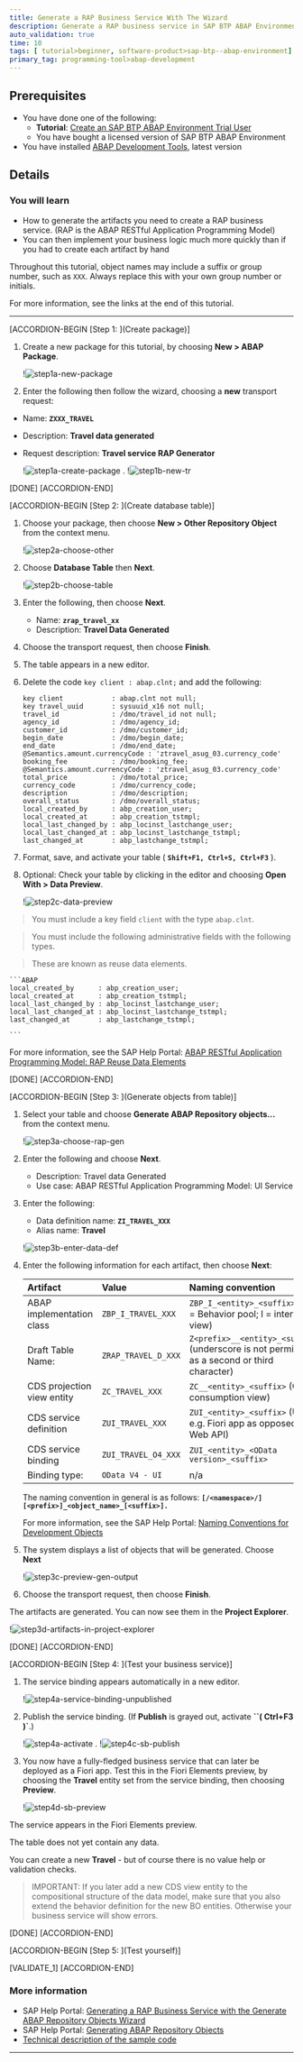 ```yaml
---
title: Generate a RAP Business Service With The Wizard
description: Generate a RAP business service in SAP BTP ABAP Environment using the ABAP Repository Objects Wizard
auto_validation: true
time: 10
tags: [ tutorial>beginner, software-product>sap-btp--abap-environment]
primary_tag: programming-tool>abap-development
---
```


## Prerequisites
- You have done one of the following:
    - **Tutorial**: [Create an SAP BTP ABAP Environment Trial User](abap-environment-trial-onboarding)
    - You have bought a licensed version of SAP BTP ABAP Environment
- You have installed [ABAP Development Tools](https://tools.hana.ondemand.com/#abap), latest version

## Details
### You will learn
  - How to generate the artifacts you need to create a RAP business service. (RAP is the ABAP RESTful Application Programming Model)
  - You can then implement your business logic much more quickly than if you had to create each artifact by hand

Throughout this tutorial, object names may include a suffix or group number, such as `XXX`. Always replace this with your own group number or initials.

For more information, see the links at the end of this tutorial.


---

[ACCORDION-BEGIN [Step 1: ](Create package)]
1. Create a new package for this tutorial, by choosing **New > ABAP Package**.

    !![step1a-new-package](step1a-new-package.png)

2. Enter the following then follow the wizard, choosing a **new** transport request:
- Name: **`ZXXX_TRAVEL`**
- Description: **Travel data generated**
- Request description: **Travel service RAP Generator**

    !![step1a-create-package](step1a-create-package.png)
    .
    !![step1b-new-tr](step1b-new-tr.png)


[DONE]
[ACCORDION-END]

[ACCORDION-BEGIN [Step 2: ](Create database table)]
1. Choose your package, then choose **New > Other Repository Object** from the context menu.

    !![step2a-choose-other](step2a-choose-other.png)

2. Choose **Database Table** then **Next**.

    !![step2b-choose-table](step2b-choose-table.png)

3. Enter the following, then choose **Next**.
    - Name: **`zrap_travel_xx`**
    - Description: **Travel Data Generated**

4. Choose the transport request, then choose **Finish**.

5. The table appears in a new editor.



6. Delete the code `key client : abap.clnt;` and add the following:

    ```ABAP
    key client            : abap.clnt not null;
    key travel_uuid       : sysuuid_x16 not null;
    travel_id             : /dmo/travel_id not null;
    agency_id             : /dmo/agency_id;
    customer_id           : /dmo/customer_id;
    begin_date            : /dmo/begin_date;
    end_date              : /dmo/end_date;
    @Semantics.amount.currencyCode : 'ztravel_asug_03.currency_code'
    booking_fee           : /dmo/booking_fee;
    @Semantics.amount.currencyCode : 'ztravel_asug_03.currency_code'
    total_price           : /dmo/total_price;
    currency_code         : /dmo/currency_code;
    description           : /dmo/description;
    overall_status        : /dmo/overall_status;
    local_created_by      : abp_creation_user;
    local_created_at      : abp_creation_tstmpl;
    local_last_changed_by : abp_locinst_lastchange_user;
    local_last_changed_at : abp_locinst_lastchange_tstmpl;
    last_changed_at       : abp_lastchange_tstmpl;    

    ```

7. Format, save, and activate your table ( **`Shift+F1, Ctrl+S, Ctrl+F3`** ).

8. Optional: Check your table by clicking in the editor and choosing **Open With > Data Preview**.

    !![step2c-data-preview](step2c-data-preview.png)

> You must include a key field `client` with the type `abap.clnt`.

> You must include the following administrative fields with the following types.

> These are known as reuse data elements.

    ```ABAP
    local_created_by      : abp_creation_user;
    local_created_at      : abp_creation_tstmpl;
    local_last_changed_by : abp_locinst_lastchange_user;
    local_last_changed_at : abp_locinst_lastchange_tstmpl;
    last_changed_at       : abp_lastchange_tstmpl;   

    ```



For more information, see the SAP Help Portal: [ABAP RESTful Application Programming Model: RAP Reuse Data Elements](https://help.sap.com/viewer/923180ddb98240829d935862025004d6/Cloud/en-US/84bd58e2b9354be4a7a1c91cb687815c.html)

[DONE]
[ACCORDION-END]


[ACCORDION-BEGIN [Step 3: ](Generate objects from table)]
1. Select your table and choose **Generate ABAP Repository objects...** from the context menu.

    !![step3a-choose-rap-gen](step3a-choose-rap-gen.png)

2. Enter the following and choose **Next**.

    - Description: Travel data Generated
    - Use case: ABAP RESTful Application Programming Model: UI Service

3. Enter the following:

    - Data definition name: **`ZI_TRAVEL_XXX`**
    - Alias name: **Travel**

    !![step3b-enter-data-def](step3b-enter-data-def.png)

4. Enter the following information for each artifact, then choose **Next**:


    |  Artifact                   | Value     	        | Naming convention
    |  :--------------------------| :-------------------|:-----------------
    |  ABAP implementation class  | `ZBP_I_TRAVEL_XXX`  | `ZBP_I_<entity>_<suffix>` (BP = Behavior pool; I = interface view)   
    |  Draft Table Name:          | `ZRAP_TRAVEL_D_XXX` | `Z<prefix>__<entity>_<suffix>` (underscore is not permitted as a second or third character)
    |  CDS projection view entity | `ZC_TRAVEL_XXX`     | `ZC__<entity>_<suffix>` (C = consumption view)
    |  CDS service definition     | `ZUI_TRAVEL_XXX`    | `ZUI_<entity>_<suffix>` (UI for e.g. Fiori app as opposed to a Web API)
    |  CDS service binding        | `ZUI_TRAVEL_O4_XXX` | `ZUI_<entity>_<OData version>_<suffix>`
    |  Binding type:              | `OData V4 - UI`     |  n/a

    The naming convention in general is as follows:
    **`[/<namespace>/][<prefix>]_<object_name>_[<suffix>].`**

    For more information, see the SAP Help Portal: [Naming Conventions for Development Objects](https://help.sap.com/viewer/923180ddb98240829d935862025004d6/Cloud/en-US/8b8f9d8f3cb948b2841d6045a255e503.html)

5. The system displays a list of objects that will be generated. Choose **Next**

    !![step3c-preview-gen-output](step3c-preview-gen-output.png)

6. Choose the transport request, then choose **Finish**.

The artifacts are generated. You can now see them in the **Project Explorer**.

!![step3d-artifacts-in-project-explorer](step3d-artifacts-in-project-explorer.png)

[DONE]
[ACCORDION-END]


[ACCORDION-BEGIN [Step 4: ](Test your business service)]
1. The service binding appears automatically in a new editor.

    !![step4a-service-binding-unpublished](step4a-service-binding-unpublished.png)

2. Publish the service binding. (If **Publish** is grayed out, activate **``( Ctrl+F3 )`**.)

    !![step4a-activate](step4a-activate.png)
    .
    !![step4c-sb-publish](step4c-sb-publish.png)


3. You now have a fully-fledged business service that can later be deployed as a Fiori app. Test this in the Fiori Elements preview, by choosing the **Travel** entity set from the service binding, then choosing **Preview**.

    !![step4d-sb-preview](step4d-sb-preview.png)

The service appears in the Fiori Elements preview.

The table does not yet contain any data.

You can create a new **Travel** - but of course there is no value help or validation checks.

> IMPORTANT: If you later add a new CDS view entity to the compositional structure of the data model, make sure that you also extend the behavior definition for the new BO entities. Otherwise your business service will show errors.

[DONE]
[ACCORDION-END]


[ACCORDION-BEGIN [Step 5: ](Test yourself)]


[VALIDATE_1]
[ACCORDION-END]


### More information
- SAP Help Portal: [Generating a RAP Business Service with the Generate ABAP Repository Objects Wizard](https://help.sap.com/viewer/923180ddb98240829d935862025004d6/Cloud/en-US/945d84d4981b427ab5ea9129d344c8d8.html)
- SAP Help Portal: [Generating ABAP Repository Objects](https://help.sap.com/viewer/5371047f1273405bb46725a417f95433/Cloud/en-US/7920415d9c8d43cfb11b8aa0724e7773.html)
- [Technical description of the sample code](https://github.com/SAP-samples/cloud-abap-rap)

---
